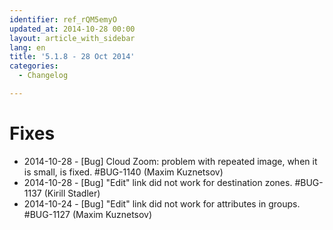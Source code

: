 ```yaml
---
identifier: ref_rQM5emyO
updated_at: 2014-10-28 00:00
layout: article_with_sidebar
lang: en
title: '5.1.8 - 28 Oct 2014'
categories:
  - Changelog

---
```



# Fixes

*   2014-10-28 - [Bug] Cloud Zoom: problem with repeated image, when it is small, is fixed. #BUG-1140 (Maxim Kuznetsov)
*   2014-10-28 - [Bug] "Edit" link did not work for destination zones. #BUG-1137 (Kirill Stadler)
*   2014-10-24 - [Bug] "Edit" link did not work for attributes in groups. #BUG-1127 (Maxim Kuznetsov)